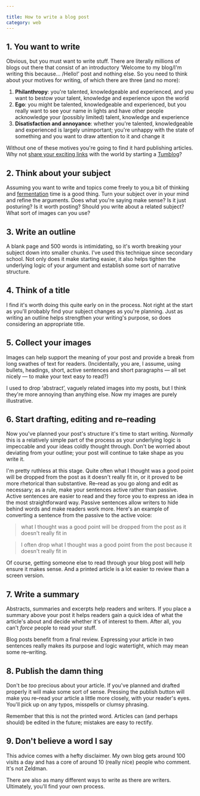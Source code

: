 ```yaml
---

title: How to write a blog post
category: web
---
```


## 1. You want to write

Obvious, but you must want to write stuff. There are literally millions of blogs out there that consist of an introductory ‘Welcome to my blog/I'm writing this because… /Hello!’ post and nothing else. So you need to think about your motives for writing, of which there are three (and no more):

1. **Philanthropy**: you're talented, knowledgeable and experienced, and you want to bestow your talent, knowledge and experience upon the world
2. **Ego**: you might be talented, knowledgeable and experienced, but you really want to see your name in lights and have other people acknowledge your (possibly limited) talent, knowledge and experience
3. **Disatisfaction and annoyance**: whether you're talented, knowledgeable and experienced is largely unimportant; you're unhappy with the state of something and you want to draw attention to it and change it


Without one of these motives you're going to find it hard publishing articles. Why not [share your exciting links](http://leonpaternoster.com/2010/03/why-i-dont-like-tumblr-posterous/) with the world by starting a [Tumblog](http://tumblr.com)?

## 2. Think about your subject

Assuming you want to write and topics come freely to you,a bit of thinking and [fermentation](http://en.wikipedia.org/wiki/Fermentation_(wine)) time is a good thing. Turn your subject over in your mind and refine the arguments. Does what you're saying make sense? Is it just posturing? Is it worth posting? Should you write about a related subject? What sort of images can you use?

## 3. Write an outline

A blank page and 500 words is intimidating, so it's worth breaking your subject down into smaller chunks. I've used this technique since secondary school. Not only does it make starting easier, it also helps tighten the underlying logic of your argument and establish some sort of narrative structure.

## 4. Think of a title

I find it's worth doing this quite early on in the process. Not right at the start as you'll probably find your subject changes as you're planning. Just as writing an outline helps strengthen your writing's purpose, so does considering an appropriate title.

## 5. Collect your images

Images can help support the meaning of your post and provide a break from long swathes of text for readers. (Incidentally, you are, I assume, using bullets, headings, short, active sentences and short paragraphs — all set nicely — to make your text easy to read?)

I used to drop ‘abstract’, vaguely related images into my posts, but I think they're more annoying than anything else. Now my images are purely illustrative.

## 6. Start drafting, editing and re–reading

Now you've planned your post's structure it's time to start writing. _Normally_ this is a relatively simple part of the process as your underlying logic is impeccable and your ideas coldly thought through. Don't be worried about deviating from your outline; your post will continue to take shape as you write it.

I'm pretty ruthless at this stage. Quite often what I thought was a good point will be dropped from the post as it doesn't really fit in, or it proved to be more rhetorical than substantive. Re–read as you go along and edit as necessary; as a rule, make your sentences active rather than passive. Active sentences are easier to read and they force you to express an idea in the most straightforward way. Passive sentences allow writers to hide behind words and make readers work more. Here's an example of converting a sentence from the passive to the active voice:

> what I thought was a good point will be dropped from the post as it doesn't really fit in

> I often drop what I thought was a good point from the post because it doesn't really fit in

Of course, getting someone else to read through your blog post will help ensure it makes sense. And a printed article is a lot easier to review than a screen version.

## 7. Write a summary

Abstracts, summaries and excerpts help readers and writers. If you place a summary above your post it helps readers gain a quick idea of what the article's about and decide whether it's of interest to them. After all, you can't _force_ people to read your stuff.

Blog posts benefit from a final review. Expressing your article in two sentences really makes its purpose and logic watertight, which may mean some re–writing.

## 8. Publish the damn thing

Don't be _too_ precious about your article. If you've planned and drafted properly it will make some sort of sense. Pressing the publish button will make you re–read your article a little more closely, with your reader's eyes. You'll pick up on any typos, misspells or clumsy phrasing.

Remember that this is not the printed word. Articles can (and perhaps should) be edited in the future; mistakes are easy to rectify.

## 9. Don't believe a word I say

This advice comes with a hefty disclaimer. My own blog gets around 100 visits a day and has a core of around 10 (really nice) people who comment. It's not Zeldman.

There are also as many different ways to write as there are writers. Ultimately, you'll find your own process.
